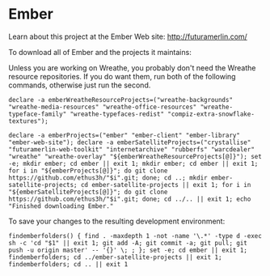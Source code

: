 # Ember

Learn about this project at the Ember Web site: http://futuramerlin.com/

To download all of Ember and the projects it maintains:

Unless you are working on Wreathe, you probably don't need the Wreathe resource repositories. If you do want them, run both of the following commands, otherwise just run the second.

```
declare -a emberWreatheResourceProjects=("wreathe-backgrounds" "wreathe-media-resources" "wreathe-office-resources" "wreathe-typeface-family" "wreathe-typefaces-redist" "compiz-extra-snowflake-textures");
```

```
declare -a emberProjects=("ember" "ember-client" "ember-library" "ember-web-site"); declare -a emberSatelliteProjects=("crystallise" "futuramerlin-web-toolkit" "internetarchive" "rubberfs" "warcdealer" "wreathe" "wreathe-overlay" "${emberWreatheResourceProjects[@]}"); set -e; mkdir ember; cd ember || exit 1; mkdir ember; cd ember || exit 1; for i in "${emberProjects[@]}"; do git clone https://github.com/ethus3h/"$i".git; done; cd ..; mkdir ember-satellite-projects; cd ember-satellite-projects || exit 1; for i in "${emberSatelliteProjects[@]}"; do git clone https://github.com/ethus3h/"$i".git; done; cd ../.. || exit 1; echo "Finished downloading Ember."
```

To save your changes to the resulting development environment:

```
findemberfolders() { find . -maxdepth 1 -not -name '\.*' -type d -exec sh -c 'cd "$1" || exit 1; git add -A; git commit -a; git pull; git push -u origin master' -- '{}' \; ; }; set -e; cd ember || exit 1; findemberfolders; cd ../ember-satellite-projects || exit 1; findemberfolders; cd .. || exit 1
```

